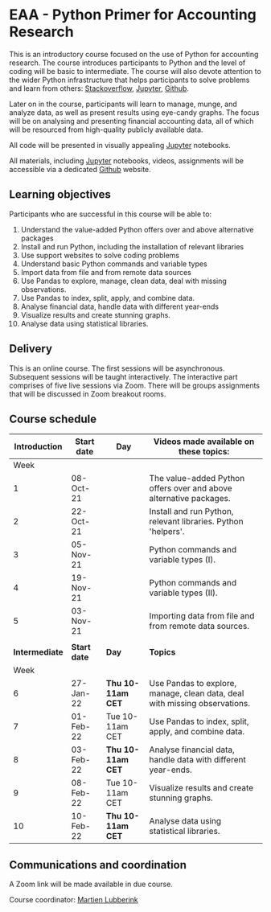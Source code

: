 # EAA - Python Primer for Accounting Research

This is an introductory course focused on the use of Python for accounting research. The course introduces participants to Python and the level of coding will be basic to intermediate. The course will also devote attention to the wider Python infrastructure that helps participants to solve problems and learn from others:  [Stackoverflow](https://stackoverflow.com/), [Jupyter](https://jupyter.org/), [Github](https://github.com/). 

Later on in the course, participants will learn to manage, munge, and analyze data, as well as present results using eye-candy graphs. The focus will be on analysing and presenting financial accounting data, all of which will be resourced from high-quality publicly available data. 

All code will be presented in visually appealing [Jupyter](https://jupyter.org/) notebooks. 

All materials, including [Jupyter](https://jupyter.org/) notebooks, videos, assignments will be accessible via a dedicated [Github](https://github.com/blucap/EEA_Python_Primer)  website.  



## Learning objectives

Participants who are successful in this course will be able to: 

1. Understand the value-added Python offers over and above alternative packages
2. Install and run Python, including the installation of relevant libraries
3. Use support websites to solve coding problems
4. Understand basic Python commands and variable types
5. Import data from file and from remote data sources
6. Use Pandas to explore, manage, clean data, deal with missing observations.
7. Use Pandas to index, split, apply, and combine data.
8. Analyse financial data, handle data with different year-ends
9. Visualize results and create stunning graphs.
10. Analyse data using statistical libraries.

## Delivery

This is an online course.  The first sessions will be asynchronous. Subsequent sessions will be taught interactively. The interactive part comprises of five live sessions via Zoom. There will be groups assignments that will be discussed in Zoom breakout rooms. 

## Course schedule

| Introduction     | Start date     | Day                 | Videos made available on these topics:                       |
| ---------------- | -------------- | ------------------- | ------------------------------------------------------------ |
| Week             |                |                     |                                                              |
| 1                | 08-Oct-21      |                     | The value-added Python offers over and above alternative packages. |
| 2                | 22-Oct-21      |                     | Install and run Python, relevant libraries. Python 'helpers'. |
| 3                | 05-Nov-21      |                     | Python commands and variable types (I).                      |
| 4                | 19-Nov-21      |                     | Python commands and variable types (II).                     |
| 5                | 03-Nov-21      |                     | Importing data from  file and from remote data sources.      |
|                  |                |                     |                                                              |
| **Intermediate** | **Start date** | **Day**             | **Topics**                                                   |
| Week             |                |                     |                                                              |
| 6                | 27-Jan-22      | **Thu 10-11am CET** | Use Pandas to explore, manage,  clean data, deal with missing observations. |
| 7                | 01-Feb-22      | Tue 10-11am CET     | Use Pandas to  index, split, apply, and combine data.        |
| 8                | 03-Feb-22      | **Thu 10-11am CET** | Analyse  financial data, handle data with different year-ends. |
| 9                | 08-Feb-22      | Tue 10-11am CET     | Visualize  results and create stunning graphs.               |
| 10               | 10-Feb-22      | **Thu 10-11am CET** | Analyse data  using statistical libraries.                   |



## Communications and coordination

A Zoom link will be made available in due course.

Course coordinator: [Martien Lubberink](https://people.wgtn.ac.nz/martien.lubberink)









